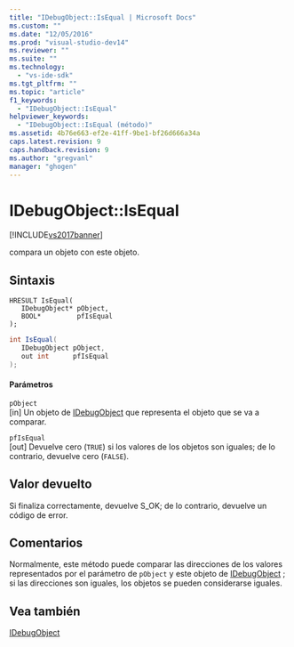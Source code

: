 ```yaml
---
title: "IDebugObject::IsEqual | Microsoft Docs"
ms.custom: ""
ms.date: "12/05/2016"
ms.prod: "visual-studio-dev14"
ms.reviewer: ""
ms.suite: ""
ms.technology: 
  - "vs-ide-sdk"
ms.tgt_pltfrm: ""
ms.topic: "article"
f1_keywords: 
  - "IDebugObject::IsEqual"
helpviewer_keywords: 
  - "IDebugObject::IsEqual (método)"
ms.assetid: 4b76e663-ef2e-41ff-9be1-bf26d666a34a
caps.latest.revision: 9
caps.handback.revision: 9
ms.author: "gregvanl"
manager: "ghogen"
---
```

# IDebugObject::IsEqual
[!INCLUDE[vs2017banner](../../../code-quality/includes/vs2017banner.md)]

compara un objeto con este objeto.  
  
## Sintaxis  
  
```cpp#  
HRESULT IsEqual(   
   IDebugObject* pObject,  
   BOOL*         pfIsEqual  
);  
```  
  
```c#  
int IsEqual(  
   IDebugObject pObject,  
   out int      pfIsEqual  
);  
```  
  
#### Parámetros  
 `pObject`  
 \[in\]  Un objeto de [IDebugObject](../../../extensibility/debugger/reference/idebugobject.md) que representa el objeto que se va a comparar.  
  
 `pfIsEqual`  
 \[out\]  Devuelve cero \(`TRUE`\) si los valores de los objetos son iguales; de lo contrario, devuelve cero \(`FALSE`\).  
  
## Valor devuelto  
 Si finaliza correctamente, devuelve S\_OK; de lo contrario, devuelve un código de error.  
  
## Comentarios  
 Normalmente, este método puede comparar las direcciones de los valores representados por el parámetro de `pObject` y este objeto de [IDebugObject](../../../extensibility/debugger/reference/idebugobject.md) ; si las direcciones son iguales, los objetos se pueden considerarse iguales.  
  
## Vea también  
 [IDebugObject](../../../extensibility/debugger/reference/idebugobject.md)
